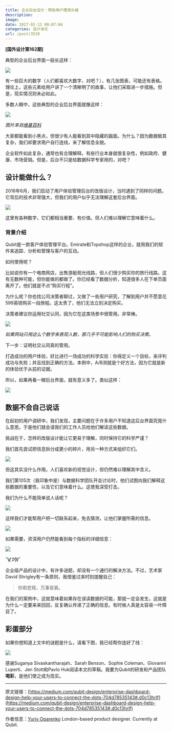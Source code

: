 ```yaml
---
title: 企业后台设计：帮助用户理清头绪
description: 
image: 
date: 2017-02-12 00:07:04
categories: 设计译文
url: /post/3539
---
```


**[国外设计第162期]**

典型的企业后台界面一般长这样：

![](https://storage.fleek-internal.com/0a3a8890-e65e-47ce-93d7-0442b9209d38-bucket/blog/posts/2017-02/02-07/1-NuiuEnvRrYPfPQKhL3e5RQ.png)

有一些巨大的数字（人们都喜欢大数字，对吧？），有几张图表，可能还有表格。理论上，这些元素给用户讲了一个清晰明了的故事，让他们采取进一步措施。但是，现实情况则未必如此。

多数人眼中，这些典型的企业后台界面就像这样：

![](https://storage.fleek-internal.com/0a3a8890-e65e-47ce-93d7-0442b9209d38-bucket/blog/posts/2017-02/02-07/1-4G0I_NhON8Llx5Y8krbJZg.png)

*图片来自[维基百科](https://en.wikipedia.org/wiki/Connect_the_dots)*

大家都能看到小黑点，但很少有人能看到其中隐藏的画面。为什么？因为数据极其复杂，我们却要求用户自行连线，来了解信息全貌。

企业软件如此复杂，通常也有合理解释。有些行业本身就很复杂性，例如政府、健康、市场营销。但是，后台不只是给数据科学专家用的，对吧？

## 设计能做什么？

2016年6月，我们启动了用户体验管理后台的改版设计，当时遇到了同样的问题。它背后的技术非常强大，但我们的用户似乎无法理解这套后台界面。

![](https://storage.fleek-internal.com/0a3a8890-e65e-47ce-93d7-0442b9209d38-bucket/blog/posts/2017-02/02-07/1-rrL9pEJR9OTdkg8OkW95lg.png)

这里有各种数字，它们都相当重要、有价值。但人们难以理解它意味着什么。

### 背景介绍

Qubit是一款客户体验管理平台。Emirate和Topshop这样的企业，就用我们的软件来追踪、分析和管理与客户的互动。

如何使用呢？

比如说你有一个电商网店，出售游艇观光线路，但人们很少购买你的旅行线路。这有无数种可能，但你能做的都做了。你已经看了数据分析，知道很多人在下单页面离开了。他们就是不点“购买行程”。

为什么呢？你也找公司决策者聊过，又做了一些用户研究，了解到用户并不愿意花599英镑购买一段旅程。这太贵了，他们无法立刻决定购买。

决策者建议你运用社交认同，因为它在这类场景中很管用。非常棒。

![](https://storage.fleek-internal.com/0a3a8890-e65e-47ce-93d7-0442b9209d38-bucket/blog/posts/2017-02/02-07/1-7hdin4YIVbpIQvIxKkUjPw.gif)

*如果网站只用这么个数字来表现人数，那几乎不可能影响人们的购买决策。*

下一步：证明社交认同真的管用。

打造成功的用户体验，好比进行一场成功的科学实验：你得定义一个目标，来评判成功与失败；并且找到正确的方法。本例中，A/B测就是个好方法，因为它就是新的体验优于从前的证据。

所以，如果再看一眼后台界面，就有意义多了。类似这样：

![](https://storage.fleek-internal.com/0a3a8890-e65e-47ce-93d7-0442b9209d38-bucket/blog/posts/2017-02/02-07/1-PQmrpQghLmmSIDKuFgh6xQ.png)

## 数据不会自己说话

在起初的用户调研中，我们发现，主要问题在于许多用户不知道这后台界面究竟什么意思。于是他们就会请我们的工作人员给他们解读这些数据。

挑战在于，怎样的改版设计能让它更易于理解，同时保持它的科学严谨？

我们首先尝试把信息拆分成更小的碎片，用另一种方式来组织它们。

![](https://storage.fleek-internal.com/0a3a8890-e65e-47ce-93d7-0442b9209d38-bucket/blog/posts/2017-02/02-07/1-JVCPpcAY1yJJ-v2Xw18Ndw.png)

但这其实没什么作用。人们喜欢新的视觉设计，但仍然难以理解其中含义。

我们第105次（我印象中是）与数据科学团队开会讨论时，他们试图向我们解释这些数据的重要性，以及它们意味着什么。这使我深受打击。

我们为什么不能简单说人话呢？

![](https://storage.fleek-internal.com/0a3a8890-e65e-47ce-93d7-0442b9209d38-bucket/blog/posts/2017-02/02-07/1-E2diwN_Z2mS3cOl9qwU05Q.png)

这样我们才能帮用户把一切联系起来，免去猜测，让他们掌握所需的信息。

![](https://storage.fleek-internal.com/0a3a8890-e65e-47ce-93d7-0442b9209d38-bucket/blog/posts/2017-02/02-07/1-ajrR4VN7SMgP8_im3_zyCg.png)

如果需要，资深用户仍然能看到每个指标的详细信息：

![](https://storage.fleek-internal.com/0a3a8890-e65e-47ce-93d7-0442b9209d38-bucket/blog/posts/2017-02/02-07/1-BxKOcfj6ri6hy0as3hWEGQ.png)

**¯\\_(ツ)_/¯**

企业级产品的设计中，有许多谜题，却没有一个通行的解决方法。不过，艺术家David Shrigley有一条原则，我借鉴过来时刻提醒自己：

> 你若悲观，万事皆衰。

在我们的案例中，这就意味着如果存在误读数据的可能，那就一定会发生。这就是为什么一定要来来回回，反复确认传递了正确的信息。有时候人真是太容易一叶障目了。

## 彩蛋部分

如果你想知道上文中的谜题是什么，请看下图，我已经帮你连好了线：

![](https://storage.fleek-internal.com/0a3a8890-e65e-47ce-93d7-0442b9209d38-bucket/blog/posts/2017-02/02-07/1-cSbgCSd71Ma0PFB5wnrkLA.png)

感谢Suganya Sivaskantharajah、Sarah Benson、Sophie Coleman、Giovanni Luperti、Jen Stott和Pavlo Huk阅读本文的草稿。我要为Qubit的研发和产品团队**喝彩**，是他们使之成为现实。

---

原文链接：[https://medium.com/qubit-design/enterprise-dashboard-design-help-your-users-to-connect-the-dots-704d78535143#.d0c13hrlf](https://medium.com/qubit-design/enterprise-dashboard-design-help-your-users-to-connect-the-dots-704d78535143#.d0c13hrlf)

作者信息：[Yuriy Oparenko](https://medium.com/@oparenko?source=post_header_lockup)
London-based product designer. Currently at Qubit.